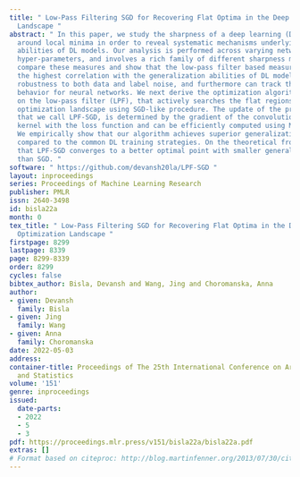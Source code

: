 ```yaml
---
title: " Low-Pass Filtering SGD for Recovering Flat Optima in the Deep Learning Optimization
  Landscape "
abstract: " In this paper, we study the sharpness of a deep learning (DL) loss landscape
  around local minima in order to reveal systematic mechanisms underlying the generalization
  abilities of DL models. Our analysis is performed across varying network and optimizer
  hyper-parameters, and involves a rich family of different sharpness measures. We
  compare these measures and show that the low-pass filter based measure exhibits
  the highest correlation with the generalization abilities of DL models, has high
  robustness to both data and label noise, and furthermore can track the double descent
  behavior for neural networks. We next derive the optimization algorithm, relying
  on the low-pass filter (LPF), that actively searches the flat regions in the DL
  optimization landscape using SGD-like procedure. The update of the proposed algorithm,
  that we call LPF-SGD, is determined by the gradient of the convolution of the filter
  kernel with the loss function and can be efficiently computed using MC sampling.
  We empirically show that our algorithm achieves superior generalization performance
  compared to the common DL training strategies. On the theoretical front we prove
  that LPF-SGD converges to a better optimal point with smaller generalization error
  than SGD. "
software: " https://github.com/devansh20la/LPF-SGD "
layout: inproceedings
series: Proceedings of Machine Learning Research
publisher: PMLR
issn: 2640-3498
id: bisla22a
month: 0
tex_title: " Low-Pass Filtering SGD for Recovering Flat Optima in the Deep Learning
  Optimization Landscape "
firstpage: 8299
lastpage: 8339
page: 8299-8339
order: 8299
cycles: false
bibtex_author: Bisla, Devansh and Wang, Jing and Choromanska, Anna
author:
- given: Devansh
  family: Bisla
- given: Jing
  family: Wang
- given: Anna
  family: Choromanska
date: 2022-05-03
address:
container-title: Proceedings of The 25th International Conference on Artificial Intelligence
  and Statistics
volume: '151'
genre: inproceedings
issued:
  date-parts:
  - 2022
  - 5
  - 3
pdf: https://proceedings.mlr.press/v151/bisla22a/bisla22a.pdf
extras: []
# Format based on citeproc: http://blog.martinfenner.org/2013/07/30/citeproc-yaml-for-bibliographies/
---
```

